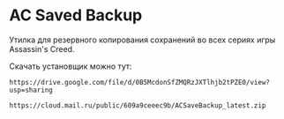 AC Saved Backup
=============

Утилка для резервного копирования сохранений во всех сериях игры Assassin's Creed.

Скачать установщик можно тут:


    https://drive.google.com/file/d/0B5McdonSfZMQRzJXTlhjb2tPZE0/view?usp=sharing
    
    https://cloud.mail.ru/public/609a9ceeec9b/ACSaveBackup_latest.zip

